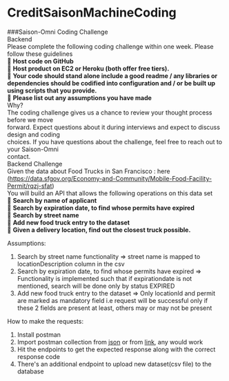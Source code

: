 # CreditSaisonMachineCoding

###Saison-Omni Coding Challenge<br>
Backend<br>
Please complete the following coding challenge within one week. Please follow these guidelines<br>
 **Host code on GitHub**<br>
 **Host product on EC2 or Heroku (both offer free tiers).**<br>
 **Your code should stand alone include a good readme / any libraries or dependencies
should be codified into configuration and / or be built up using scripts that you provide.**<br>
 **Please list out any assumptions you have made**<br>
Why?<br>
The coding challenge gives us a chance to review your thought process before we move<br>
forward. Expect questions about it during interviews and expect to discuss design and coding<br>
choices. If you have questions about the challenge, feel free to reach out to your Saison-Omni<br>
contact.<br>
Backend Challenge<br>
Given the data about Food Trucks in San Francisco : here (https://data.sfgov.org/Economy-and-Community/Mobile-Food-Facility-Permit/rqzj-sfat) <br>
You will build an API that allows the following operations on this data set<br>
 **Search by name of applicant**<br>
 **Search by expiration date, to find whose permits have expired**<br>
 **Search by street name**<br>
 **Add new food truck entry to the dataset**<br>
 **Given a delivery location, find out the closest truck possible.**<br>

Assumptions:
1. Search by street name functionality => street name is mapped to locationDescription column in the csv
2. Search by expiration date, to find whose permits have expired => Functionality is implemented such that if expirationdate is not mentioned, search will be done only by status EXPIRED
3. Add new food truck entry to the dataset => Only locationId and permit are marked as mandatory field i.e request will be successful only if these 2 fields are present at least, others may or may not be present

How to make the requests:
1. Install postman
2. Import postman collection from [json](https://github.com/IshanRTripathi/CreditSaisonMachineCoding/blob/master/src/main/resources/static/CreditSaisonMachineCoding.postman_collection.json) or from [link](https://www.getpostman.com/collections/b15c9bd9161aac42af48), any would work
3. Hit the endpoints to get the expected response along with the correct response code
4. There's an additional endpoint to upload new dataset(csv file) to the database
